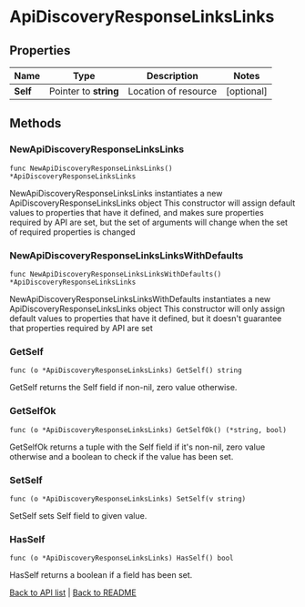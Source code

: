# ApiDiscoveryResponseLinksLinks

## Properties

Name | Type | Description | Notes
------------ | ------------- | ------------- | -------------
**Self** | Pointer to **string** | Location of resource | [optional] 

## Methods

### NewApiDiscoveryResponseLinksLinks

`func NewApiDiscoveryResponseLinksLinks() *ApiDiscoveryResponseLinksLinks`

NewApiDiscoveryResponseLinksLinks instantiates a new ApiDiscoveryResponseLinksLinks object
This constructor will assign default values to properties that have it defined,
and makes sure properties required by API are set, but the set of arguments
will change when the set of required properties is changed

### NewApiDiscoveryResponseLinksLinksWithDefaults

`func NewApiDiscoveryResponseLinksLinksWithDefaults() *ApiDiscoveryResponseLinksLinks`

NewApiDiscoveryResponseLinksLinksWithDefaults instantiates a new ApiDiscoveryResponseLinksLinks object
This constructor will only assign default values to properties that have it defined,
but it doesn't guarantee that properties required by API are set

### GetSelf

`func (o *ApiDiscoveryResponseLinksLinks) GetSelf() string`

GetSelf returns the Self field if non-nil, zero value otherwise.

### GetSelfOk

`func (o *ApiDiscoveryResponseLinksLinks) GetSelfOk() (*string, bool)`

GetSelfOk returns a tuple with the Self field if it's non-nil, zero value otherwise
and a boolean to check if the value has been set.

### SetSelf

`func (o *ApiDiscoveryResponseLinksLinks) SetSelf(v string)`

SetSelf sets Self field to given value.

### HasSelf

`func (o *ApiDiscoveryResponseLinksLinks) HasSelf() bool`

HasSelf returns a boolean if a field has been set.


[Back to API list](../README.md#documentation-for-api-endpoints) | [Back to README](../README.md)


